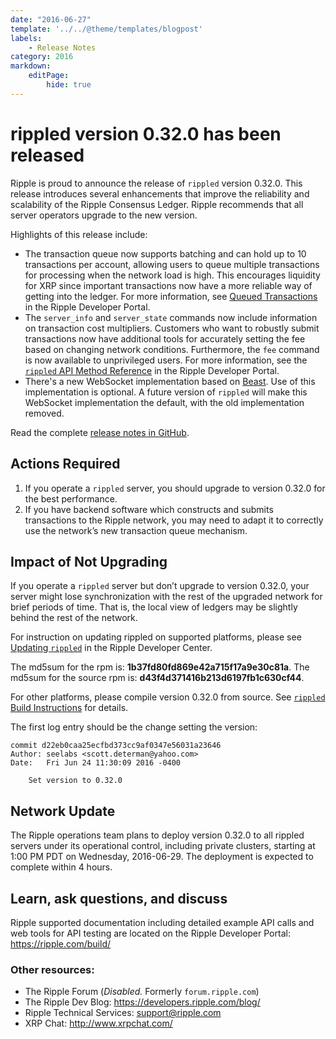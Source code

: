 ```yaml
---
date: "2016-06-27"
template: '../../@theme/templates/blogpost'
labels:
    - Release Notes
category: 2016
markdown:
    editPage:
        hide: true
---
```

# rippled version 0.32.0 has been released #

Ripple is proud to announce the release of `rippled` version 0.32.0. This release introduces several enhancements that improve the reliability and scalability of the Ripple Consensus Ledger. Ripple recommends that all server operators upgrade to the new version.

Highlights of this release include:

* The transaction queue now supports batching and can hold up to 10 transactions per account, allowing users to queue multiple transactions for processing when the network load is high. This encourages liquidity for XRP since important transactions now have a more reliable way of getting into the ledger. For more information, see [Queued Transactions](https://ripple.com/build/transaction-cost/#queued-transactions) in the Ripple Developer Portal.
* The `server_info` and `server_state` commands now include information on transaction cost multipliers. Customers who want to robustly submit transactions now have additional tools for accurately setting the fee based on changing network conditions. Furthermore, the `fee` command is now available to unprivileged users. For more information, see the [`rippled` API Method Reference](https://ripple.com/build/rippled-apis/#api-methods) in the Ripple Developer Portal.
* There's a new WebSocket implementation based on [Beast](https://github.com/vinniefalco/Beast). Use of this implementation is optional. A future version of `rippled` will make this WebSocket implementation the default, with the old implementation removed.

Read the complete [release notes in GitHub](https://github.com/ripple/rippled/releases/tag/0.32.0).

## Actions Required ##

1. If you operate a `rippled` server, you should upgrade to version 0.32.0 for the best performance.
2. If you have backend software which constructs and submits transactions to the Ripple network, you may need to adapt it to correctly use the network’s new transaction queue mechanism.

## Impact of Not Upgrading

If you operate a `rippled` server but don’t upgrade to version 0.32.0, your server might lose synchronization with the rest of the upgraded network for brief periods of time. That is, the local view of ledgers may be slightly behind the rest of the network.

For instruction on updating rippled on supported platforms, please see [Updating `rippled`](https://ripple.com/build/rippled-setup/#updating-rippled) in the Ripple Developer Center.

The md5sum for the rpm is: **1b37fd80fd869e42a715f17a9e30c81a**.
The md5sum for the source rpm is: **d43f4d371416b213d6197fb1c630cf44**.

For other platforms, please compile version 0.32.0 from source. See [`rippled` Build Instructions](https://github.com/ripple/rippled/tree/master/Builds) for details.

The first log entry should be the change setting the version:

    commit d22eb0caa25ecfbd373cc9af0347e56031a23646
    Author: seelabs <scott.determan@yahoo.com>
    Date:   Fri Jun 24 11:30:09 2016 -0400

        Set version to 0.32.0

## Network Update ##
The Ripple operations team plans to deploy version 0.32.0  to all rippled servers under its operational control, including private clusters, starting at 1:00 PM PDT on Wednesday, 2016-06-29. The deployment is expected to complete within 4 hours.

## Learn, ask questions, and discuss ##
Ripple supported documentation including detailed example API calls and web tools for API testing are located on the Ripple Developer Portal: <https://ripple.com/build/>

### Other resources: ###

* The Ripple Forum (_Disabled._ Formerly `forum.ripple.com`)
* The Ripple Dev Blog: <https://developers.ripple.com/blog/>
* Ripple Technical Services: [support@ripple.com](mailto:support@ripple.com)
* XRP Chat: <http://www.xrpchat.com/>
